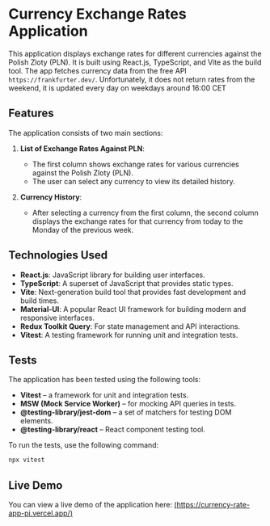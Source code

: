 # Currency Exchange Rates Application

This application displays exchange rates for different currencies against the Polish Zloty (PLN). It is built using React.js, TypeScript, and Vite as the build tool. The app fetches currency data from the free API `https://frankfurter.dev/`. Unfortunately, it does not return rates from the weekend, it is updated every day on weekdays around 16:00 CET

## Features

The application consists of two main sections:

1. **List of Exchange Rates Against PLN**:
   - The first column shows exchange rates for various currencies against the Polish Zloty (PLN).
   - The user can select any currency to view its detailed history.

2. **Currency History**:
   - After selecting a currency from the first column, the second column displays the exchange rates for that currency from today to the Monday of the previous week.

## Technologies Used

- **React.js**: JavaScript library for building user interfaces.
- **TypeScript**: A superset of JavaScript that provides static types.
- **Vite**: Next-generation build tool that provides fast development and build times.
- **Material-UI**: A popular React UI framework for building modern and responsive interfaces.
- **Redux Toolkit Query**: For state management and API interactions.
- **Vitest**: A testing framework for running unit and integration tests.

## Tests

The application has been tested using the following tools:

- **Vitest** – a framework for unit and integration tests.
- **MSW (Mock Service Worker)** – for mocking API queries in tests.
- **@testing-library/jest-dom** – a set of matchers for testing DOM elements.
- **@testing-library/react** – React component testing tool.

To run the tests, use the following command:

```sh
npx vitest
```

## Live Demo

You can view a live demo of the application here: [(https://currency-rate-app-pi.vercel.app/)](https://currency-rate-app-pi.vercel.app/)

